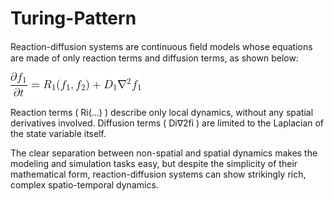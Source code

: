 # Turing-Pattern

Reaction-diffusion systems are continuous ﬁeld models whose equations are made of only reaction terms and diffusion terms, as shown below:

![alt text](https://github.com/iucimea/Turing-Pattern/blob/main/Images/CodeCogsEqn.gif)


Reaction terms ( Ri(...) ) describe only local dynamics, without any spatial derivatives involved. 
Diffusion terms ( Di∇2fi ) are limited to the Laplacian of the state variable itself. 


The clear separation between non-spatial and spatial dynamics makes the modeling and simulation tasks easy, 
but despite the simplicity of their mathematical form, reaction-diffusion systems can show strikingly rich, 
complex spatio-temporal dynamics. 
